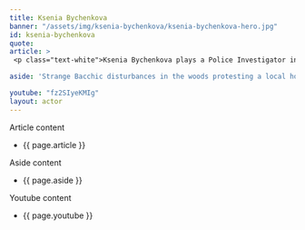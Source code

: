 ```yaml
---
title: Ksenia Bychenkova
banner: "/assets/img/ksenia-bychenkova/ksenia-bychenkova-hero.jpg"
id: ksenia-bychenkova
quote: 
article: >
 <p class="text-white">Ksenia Bychenkova plays a Police Investigator in True Drama. </p>

aside: 'Strange Bacchic disturbances in the woods protesting a local horror movie prompt a police investigation. A shadowy figure emerges.  Calling himself the God of Drama, he believes that he can achieve the seemingly impossible goal of returning drama to its original purpose – of preparing citizens for leadership in democracy. As the horror movie spirals out of control, and the Bacchae are consumed in violence - can officer Ailish Walsh discern the truth before a gruesome Greek drama unfolds? <br><br> Director James Thomas creates a Greek tragedy for our time. A horror story that looks at the original role of drama – as the companion invention of democracy – to shed light on how modern media is still working in our lives, in hidden ways, to rip us apart. True Drama is an alarm – a rare moment of clarity – a terrifying jolt - and an invitation to enjoy the true transcendental power of drama to help us envision a better Democracy. '

youtube: "fz2SIyeKMIg"
layout: actor
---
```


Article content
* {{ page.article }}

Aside content
* {{ page.aside }}

Youtube content
* {{ page.youtube }}

